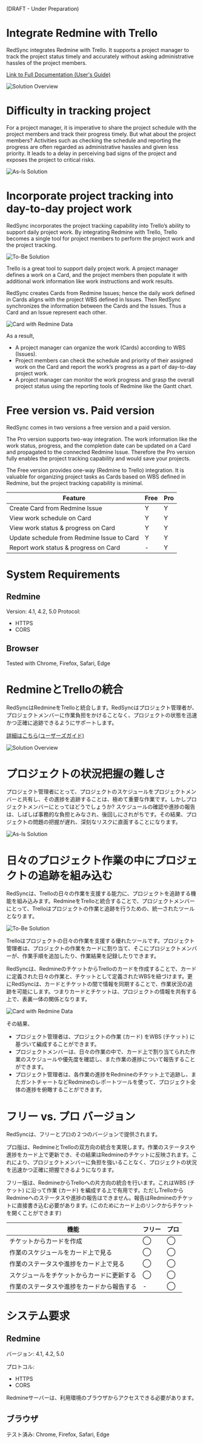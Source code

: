 (DRAFT - Under Preparation)

# Integrate Redmine with Trello

RedSync integrates Redmine with Trello. It supports a project manager to track the project status timely and accurately without asking administrative hassles of the project members.

[Link to Full Documentation (User's Guide)](https://pvision.jp/apps/2022/03/17/redsync-power-up/)

![Solution Overview](https://pvision.jp/apps/wp-content/uploads/2022/03/redsync-system-overview.png)

# Difficulty in tracking project

For a project manager, it is imperative to share the project schedule with the project members and track their progress timely. But what about the project members? Activities such as checking the schedule and reporting the progress are often regarded as administrative hassles and given less priority. It leads to a delay in perceiving bad signs of the project and exposes the project to critical risks.

![As-Is Solution](https://pvision.jp/apps/wp-content/uploads/2022/03/redsync-as-is-system-overview.png)

# Incorporate project tracking into day-to-day project work

RedSync incorporates the project tracking capability into Trello’s ability to support daily project work. By integrating Redmine with Trello, Trello becomes a single tool for project members to perform the project work and the project tracking.

![To-Be Solution](https://pvision.jp/apps/wp-content/uploads/2022/04/redsync-system-to-be.png)

Trello is a great tool to support daily project work. A project manager defines a work on a Card, and the project members then populate it with additional work information like work instructions and work results.

RedSync creates Cards from Redmine Issues; hence the daily work defined in Cards aligns with the project WBS defined in Issues. Then RedSync synchronizes the information between the Cards and the Issues. Thus a Card and an Issue represent each other.

![Card with Redmine Data](https://pvision.jp/apps/wp-content/uploads/2022/03/redsync-sync-card-and-issue.png)

As a result,

- A project manager can organize the work (Cards) according to WBS (Issues).
- Project members can check the schedule and priority of their assigned work on the Card and report the work’s progress as a part of day-to-day project work.
- A project manager can monitor the work progress and grasp the overall project status using the reporting tools of Redmine like the Gantt chart.

# Free version vs. Paid version

RedSync comes in two versions a free version and a paid version.

The Pro version supports two-way integration. The work information like the work status, progress, and the completion date can be updated on a Card and propagated to the connected Redmine Issue. Therefore the Pro version fully enables the project tracking capability and would save your projects.

The Free version provides one-way (Redmine to Trello) integration. It is valuable for organizing project tasks as Cards based on WBS defined in Redmine, but the project tracking capability is minimal.

|Feature|Free|Pro|
|---|---|---|
|Create Card from Redmine Issue|Y|Y|
|View work schedule on Card|Y|Y|
|View work status & progress on Card|Y|Y|
|Update schedule from Redmine Issue to Card|Y|Y|
|Report work status & progress on Card|-|Y|

# System Requirements
## Redmine
Version: 4.1, 4.2, 5.0
Protocol:

- HTTPS
- CORS

## Browser
Tested with Chrome, Firefox, Safari, Edge

# RedmineとTrelloの統合

RedSyncはRedmineをTrelloと統合します。RedSyncはプロジェクト管理者が、プロジェクトメンバーに作業負担をかけることなく、プロジェクトの状態を迅速かつ正確に追跡できるようにサポートします。

[詳細はこちら(ユーザーズガイド)](https://pvision.jp/apps/2022/03/24/redsync-power-up-jp/)

![Solution Overview](https://pvision.jp/apps/wp-content/uploads/2022/03/redsync-system-overview-jp.png)

# プロジェクトの状況把握の難しさ

プロジェクト管理者にとって、プロジェクトのスケジュールをプロジェクトメンバーと共有し、その進捗を追跡することは、極めて重要な作業です。しかしプロジェクトメンバーにとってはどうでしょうか? スケジュールの確認や進捗の報告は、しばしば事務的な負担とみなされ、後回しにされがちです。その結果、プロジェクトの問題の把握が遅れ、深刻なリスクに直面することになります。

![As-Is Solution](https://pvision.jp/apps/wp-content/uploads/2022/03/redsync-as-is-system-overview-jp.png)

# 日々のプロジェクト作業の中にプロジェクトの追跡を組み込む

RedSyncは、Trelloの日々の作業を支援する能力に、プロジェクトを追跡する機能を組み込みます。RedmineをTrelloと統合することで、プロジェクトメンバーにとって、Trelloはプロジェクトの作業と追跡を行うための、統一されたツールとなります。

![To-Be Solution](https://pvision.jp/apps/wp-content/uploads/2022/03/redmine-system-to-be-jp.png)

Trelloはプロジェクトの日々の作業を支援する優れたツールです。プロジェクト管理者は、プロジェクトの作業をカードに割り当て、そこにプロジェクトメンバーが、作業手順を追加したり、作業結果を記録したりできます。

RedSyncは、RedmineのチケットからTrelloのカードを作成することで、カードに定義された日々の作業と、チケットとして定義されたWBSを紐づけます。更にRedSyncは、カードとチケットの間で情報を同期することで、作業状況の追跡を可能にします。つまりカードとチケットは、プロジェクトの情報を共有する上で、表裏一体の関係となります。

![Card with Redmine Data](https://pvision.jp/apps/wp-content/uploads/2022/03/redsync-sync-card-and-issue-jp.png)

その結果、

- プロジェクト管理者は、プロジェクトの作業 (カード) をWBS (チケット) に基づいて編成することができます。
- プロジェクトメンバーは、日々の作業の中で、カード上で割り当てられた作業のスケジュールや優先度を確認し、また作業の進捗について報告することができます。
- プロジェクト管理者は、各作業の進捗をRedmineのチケット上で追跡し、またガントチャートなどRedmineのレポートツールを使って、プロジェクト全体の進捗を俯瞰することができます。

# フリー vs. プロ バージョン

RedSyncは、フリーとプロの２つのバージョンで提供されます。

プロ版は、RedmineとTrelloの双方向の統合を実現します。作業のステータスや進捗をカード上で更新でき、その結果はRedmineのチケットに反映されます。これにより、プロジェクトメンバーに負担を強いることなく、プロジェクトの状況を迅速かつ正確に把握できるようになります。

フリー版は、RedmineからTrelloへの片方向の統合を行います。これはWBS (チケット) に沿って作業 (カード) を編成する上で有用です。ただしTrelloからRedmineへのステータスや進捗の報告はできません。報告はRedmineのチケットに直接書き込む必要があります。(このためにカード上のリンクからチケットを開くことができます)

|機能|フリー|プロ|
|---|---|---|
|チケットからカードを作成|◯|◯|
|作業のスケジュールをカード上で見る|◯|◯|
|作業のステータスや進捗をカード上で見る|◯|◯|
|スケジュールをチケットからカードに更新する|◯|◯|
|作業のステータスや進捗をカードから報告する|-|◯|

# システム要求
## Redmine
バージョン: 4.1, 4.2, 5.0

プロトコル:
- HTTPS
- CORS

Redmineサーバーは、利用環境のブラウザからアクセスできる必要があります。

## ブラウザ
テスト済み: Chrome, Firefox, Safari, Edge
